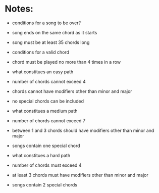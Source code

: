 

# Notes:

- conditions for a song to be over?
- song ends on the same chord as it starts
- song must be at least 35 chords long

- conditions for a valid chord
- chord must be played no more than 4 times in a row

- what constitues an easy path
- number of chords cannot exceed 4
- chords cannot have modifiers other than minor and major
- no special chords can be included

- what constitues a medium path
- number of chords cannot exceed 7
- between 1 and 3 chords should have modifiers other than minor and major
- songs contain one special chord

- what constitues a hard path
- number of chords must exceed 4
- at least 3 chords must have modifiers other than minor and major
- songs contain 2 special chords
